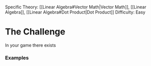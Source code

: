 
Specific Theory: [[Linear Algebra#Vector Math|Vector Math]], [[Linear Algebra]], [[Linear Algebra#Dot Product|Dot Product]]
Difficulty: Easy

# The Challenge

In your game there exists 

### Examples
